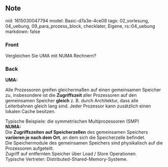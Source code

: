 ## Note
nid: 1615030047794
model: Basic-d7a3e-4ce08
tags: 02_vorlesung, 04_uebung, 09_para_prozess_block, checklater, Eigene, rs::04_uebung
markdown: false

### Front
Vergleichen Sie UMA mit NUMA Rechnern?

### Back
<b>UMA:</b><div>Alle Prozessoren greifen gleichermaßen auf einen gemeinsamen Speicher zu, insbesondere ist die <b>Zugriffszeit </b>aller Prozessoren auf den gemeinsamen Speicher <b>gleich</b> z. B. durch Architektur, dass alle Leiterbahnen gleich lang sind. Jeder Prozessor kann zusätzlich einen lokalen Cache besitzen.
</div><div>
</div><div>Typische Beispiele: die symmetrischen Multiprozessoren (SMP)
</div><div>
</div><div>
</div><div><b>NUMA: </b></div><div>Die <b>Zugriffszeiten auf Speicherzellen</b> des gemeinsamen Speichers <b>variieren je nach dem Ort</b>, an dem sich die Speicherzelle befindet.</div><div>
<div>Die Speichermodule des gemeinsamen Speichers sind physikalisch auf die Prozessoren aufgeteilt.</div><div>
</div><div>Zugriff auf entfernten Speicher über Load / Store Operationen.</div><div>
</div><div>Typische Vertreter: Distributed-Shared-Memory-Systeme.</div></div>
